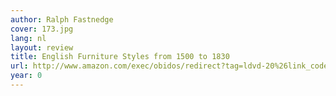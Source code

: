```yaml
---
author: Ralph Fastnedge
cover: 173.jpg
lang: nl
layout: review
title: English Furniture Styles from 1500 to 1830
url: http://www.amazon.com/exec/obidos/redirect?tag=ldvd-20%26link_code=xm2%26camp=2025%26creative=165953%26path=http://www.amazon.com/gp/redirect.html%253fASIN=B000BZWRH8%2526tag=ldvd-20%2526lcode=xm2%2526cID=2025%2526ccmID=165953%2526location=/o/ASIN/B000BZWRH8%25253FSubscriptionId=0VJDVJ14KM0P0VXDCQ82
year: 0
---
```


